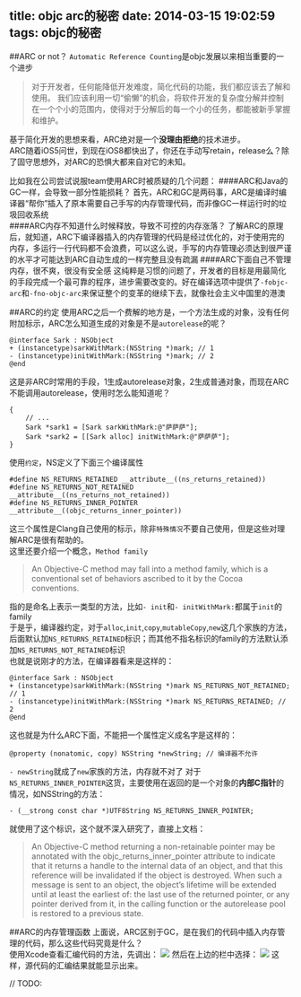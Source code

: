 title: objc arc的秘密
date: 2014-03-15 19:02:59
tags: objc的秘密
---
##ARC or not？
`Automatic Reference Counting`是objc发展以来相当重要的一个进步  
> 对于开发者，任何能降低开发难度，简化代码的功能，我们都应该去了解和使用。
> 我们应该利用一切“偷懒”的机会，将软件开发的复杂度分解并控制在一个个小的范围内，使得对于分解后的每一个小的任务，都能被新手掌握和维护。  

基于简化开发的思想来看，ARC绝对是一个**没理由拒绝**的技术进步。  
ARC随着iOS5问世，到现在iOS8都快出了，你还在手动写retain，release么？除了固守思想外，对ARC的恐惧大都来自对它的未知。  
<!-- more -->
比如我在公司尝试说服team使用ARC时被质疑的几个问题：
####ARC和Java的GC一样，会导致一部分性能损耗？
首先，ARC和GC是两码事，ARC是编译时编译器“帮你”插入了原本需要自己手写的内存管理代码，而非像GC一样运行时的垃圾回收系统  
####ARC内存不知道什么时候释放，导致不可控的内存涨落？
了解ARC的原理后，就知道，ARC下编译器插入的内存管理的代码是经过优化的，对于使用完的内存，多运行一行代码都不会浪费，可以这么说，手写的内存管理必须达到很严谨的水平才可能达到ARC自动生成的一样完整且没有疏漏
####ARC下面自己不管理内存，很不爽，很没有安全感
这纯粹是习惯的问题了，开发者的目标是用最简化的手段完成一个最可靠的程序，进步需要改变的。好在编译选项中提供了`-fobjc-arc`和`-fno-objc-arc`来保证整个的变革的继续下去，就像社会主义中国里的港澳

##ARC的约定
使用ARC之后一个费解的地方是，一个方法生成的对象，没有任何附加标示，ARC怎么知道生成的对象是不是`autorelease`的呢？
```
@interface Sark : NSObject
+ (instancetype)sarkWithMark:(NSString *)mark; // 1
- (instancetype)initWithMark:(NSString *)mark; // 2
@end
```
这是非ARC时常用的手段，1生成autorelease对象，2生成普通对象，而现在ARC不能调用autorelease，使用时怎么能知道呢？
```
{
    // ...
    Sark *sark1 = [Sark sarkWithMark:@"萨萨萨"];
    Sark *sark2 = [[Sark alloc] initWithMark:@"萨萨萨"];
}
```
使用`约定`，NS定义了下面三个编译属性  
```
#define NS_RETURNS_RETAINED __attribute__((ns_returns_retained))
#define NS_RETURNS_NOT_RETAINED __attribute__((ns_returns_not_retained))
#define NS_RETURNS_INNER_POINTER __attribute__((objc_returns_inner_pointer))
```
这三个属性是Clang自己使用的标示，除非`特殊情况`不要自己使用，但是这些对理解ARC是很有帮助的。  
这里还要介绍一个概念，`Method family`
> An Objective-C method may fall into a method family, which is a conventional set of behaviors ascribed to it by the Cocoa conventions.

指的是命名上表示一类型的方法，比如`- init`和`- initWithMark:`都属于`init`的family  
于是乎，编译器约定，对于`alloc`,`init`,`copy`,`mutableCopy`,`new`这几个家族的方法，后面默认加`NS_RETURNS_RETAINED`标识；而其他不指名标识的family的方法默认添加`NS_RETURNS_NOT_RETAINED`标识  
也就是说刚才的方法，在编译器看来是这样的：
```
@interface Sark : NSObject
+ (instancetype)sarkWithMark:(NSString *)mark NS_RETURNS_NOT_RETAINED; // 1
- (instancetype)initWithMark:(NSString *)mark NS_RETURNS_RETAINED; // 2
@end
```
这也就是为什么ARC下面，不能把一个属性定义成名字是这样的：
```
@property (nonatomic, copy) NSString *newString; // 编译器不允许
```
`- newString`就成了`new`家族的方法，内存就不对了
对于`NS_RETURNS_INNER_POINTER`这货，主要使用在返回的是一个对象的**内部C指针**的情况，如NSString的方法：
```
- (__strong const char *)UTF8String NS_RETURNS_INNER_POINTER;
```
就使用了这个标识，这个就不深入研究了，直接上文档：
> An Objective-C method returning a non-retainable pointer may be annotated with the objc_returns_inner_pointer attribute to indicate that it returns a handle to the internal data of an object, and that this reference will be invalidated if the object is destroyed. When such a message is sent to an object, the object’s lifetime will be extended until at least the earliest of:
the last use of the returned pointer, or any pointer derived from it, in the calling function or
the autorelease pool is restored to a previous state.

##ARC的内存管理函数
上面说，ARC区别于GC，是在我们的代码中插入内存管理的代码，那么这些代码究竟是什么？  
使用Xcode查看汇编代码的方法，先调出：
![](http://ww3.sinaimg.cn/large/51530583gw1eehmxl9gx9j205o01m0sm.jpg)
然后在上边的栏中选择：
![](http://ww1.sinaimg.cn/large/51530583gw1eehmwfezi3j205v0ccwf0.jpg)
这样，源代码的汇编结果就能显示出来。

// TODO: